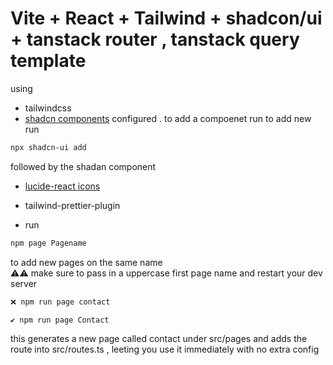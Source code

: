 # Vite + React + Tailwind + shadcon/ui + tanstack router , tanstack query template

using 

- tailwindcss
- [shadcn components](https://ui.shadcn.com/) configured . to add a compoenet run 
to add new  run 
```sh 
npx shadcn-ui add 
```
followed by the shadan component
- [lucide-react icons](https://lucide.dev/)

- tailwind-prettier-plugin
- run 
```sh
npm page Pagename
```
to add new pages on the same name </br>
⚠⚠ make sure to pass in a uppercase first page name
and restart your dev server </br>

```sh 
❌ npm run page contact
```

```sh 
✔ npm run page Contact
```

this generates a new page called contact under src/pages
and adds the route into src/routes.ts , leeting you use it immediately with no extra config

